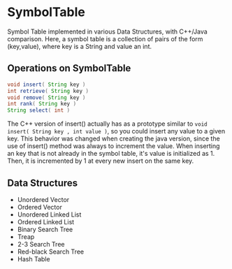 # SymbolTable
Symbol Table implemented in various Data Structures, with C++/Java comparison.
Here, a symbol table is a collection of pairs of the form (key,value), where key is a String and value an int.

## Operations on SymbolTable

```java
void insert( String key )
int retrieve( String key )
void remove( String key )
int rank( String key )
String select( int )
```

The C++ version of insert() actually has as a prototype similar to `void insert( String key , int value )`, so you could insert any value to a given key. This behavior was changed when creating the java version, since the use of insert() method was always to increment the value. When inserting an key that is not already in the symbol table, it's value is initialized as 1. Then, it is incremented by 1 at every new insert on the same key.

## Data Structures

- Unordered Vector
- Ordered Vector
- Unordered Linked List
- Ordered Linked List
- Binary Search Tree
- Treap
- 2-3 Search Tree
- Red-black Search Tree
- Hash Table
